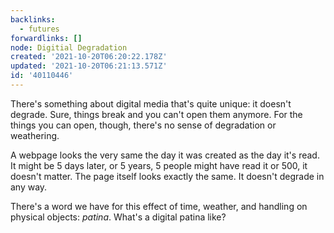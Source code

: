 ```yaml
---
backlinks:
  - futures
forwardlinks: []
node: Digitial Degradation
created: '2021-10-20T06:20:22.178Z'
updated: '2021-10-20T06:21:13.571Z'
id: '40110446'
---
```

There's something about digital media that's quite unique: it doesn't degrade. Sure, things break and you can't open them anymore. For the things you can open, though, there's no sense of degradation or weathering. 

A webpage looks the very same the day it was created as the day it's read. It might be 5 days later, or 5 years, 5 people might have read it or 500, it doesn't matter. The page itself looks exactly the same. It doesn't degrade in any way. 

There's a word we have for this effect of time, weather, and handling on physical objects: *patina*. What's a digital patina like? 
